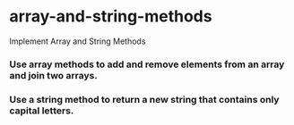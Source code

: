 # array-and-string-methods
Implement Array and String Methods


### Use array methods to add and remove elements from an array and join two arrays.

### Use a string method to return a new string that contains only capital letters.
